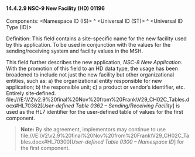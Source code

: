 #### 14.4.2.9 NSC-9 New Facility (HD) 01196

Components: &lt;Namespace ID (IS)> ^ &lt;Universal ID (ST)> ^ &lt;Universal ID Type (ID)>

Definition: This field contains a site-specific name for the new facility used by this application. To be used in conjunction with the values for the sending/receiving system and facility values in the MSH.

This field further describes the new application, _NSC-8 New Application_. With the promotion of this field to an HD data type, the usage has been broadened to include not just the new facility but other organizational entities, such as: a) the organizational entity responsible for new application; b) the responsible unit; c) a product or vendor’s identifier, etc. Entirely site‑defined. file:///E:\V2\v2.9%20final%20Nov%20from%20Frank\V29_CH02C_Tables.docx#HL70362[_User-defined Table 0362 – Sending/Receiving Facility_] is used as the HL7 identifier for the user-defined table of values for the first component.

> **Note:** By site agreement, implementors may continue to use file:///E:\V2\v2.9%20final%20Nov%20from%20Frank\V29_CH02C_Tables.docx#HL70300[_User-defined Table 0300 – Namespace ID_] for the first component.
